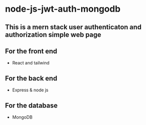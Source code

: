 # node-js-jwt-auth-mongodb

## This is a mern stack user authenticaton and authorization simple web page

## For the front end 

* React and tailwind

## For the back end

* Express & node js

## For the database

* MongoDB 


     
